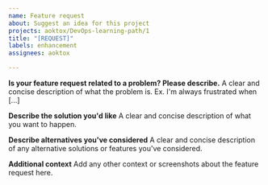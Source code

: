 ```yaml
---
name: Feature request
about: Suggest an idea for this project
projects: aoktox/DevOps-learning-path/1
title: "[REQUEST]"
labels: enhancement
assignees: aoktox

---
```


**Is your feature request related to a problem? Please describe.**
A clear and concise description of what the problem is. Ex. I'm always frustrated when [...]

**Describe the solution you'd like**
A clear and concise description of what you want to happen.

**Describe alternatives you've considered**
A clear and concise description of any alternative solutions or features you've considered.

**Additional context**
Add any other context or screenshots about the feature request here.
